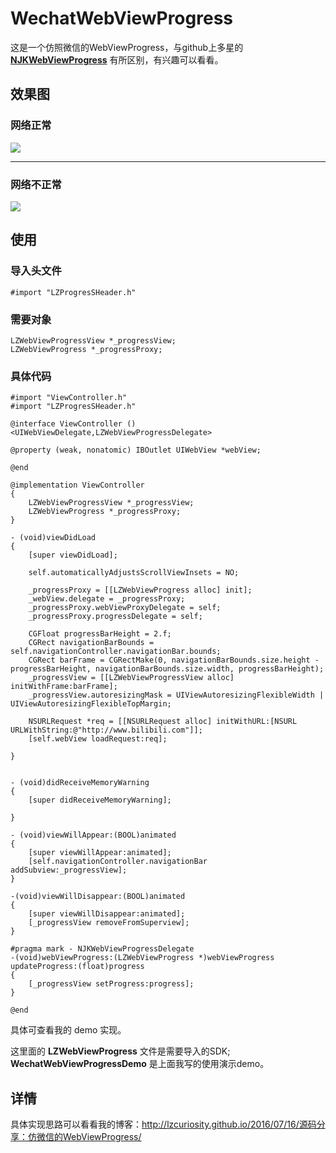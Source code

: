# WechatWebViewProgress

这是一个仿照微信的WebViewProgress，与github上多星的 [**NJKWebViewProgress**](https://github.com/ninjinkun/NJKWebViewProgress) 有所区别，有兴趣可以看看。

## 效果图

### 网络正常

![](http://zen3-blog.oss-cn-shenzhen.aliyuncs.com/WebViewProgress/%20lz%E6%AD%A3%E5%B8%B8.gif)

---

### 网络不正常

![](http://zen3-blog.oss-cn-shenzhen.aliyuncs.com/WebViewProgress/lz%E4%B8%8D%E6%AD%A3%E5%B8%B8.gif)

## 使用

### 导入头文件

```objc
#import "LZProgresSHeader.h"
```

###  需要对象

```objc
LZWebViewProgressView *_progressView;
LZWebViewProgress *_progressProxy;
```

### 具体代码

```objc
#import "ViewController.h"
#import "LZProgresSHeader.h"

@interface ViewController ()<UIWebViewDelegate,LZWebViewProgressDelegate>

@property (weak, nonatomic) IBOutlet UIWebView *webView;

@end

@implementation ViewController
{
    LZWebViewProgressView *_progressView;
    LZWebViewProgress *_progressProxy;
}

- (void)viewDidLoad
{
    [super viewDidLoad];
  
    self.automaticallyAdjustsScrollViewInsets = NO;

    _progressProxy = [[LZWebViewProgress alloc] init];
    _webView.delegate = _progressProxy;
    _progressProxy.webViewProxyDelegate = self;
    _progressProxy.progressDelegate = self;
    
    CGFloat progressBarHeight = 2.f;
    CGRect navigationBarBounds = self.navigationController.navigationBar.bounds;
    CGRect barFrame = CGRectMake(0, navigationBarBounds.size.height - progressBarHeight, navigationBarBounds.size.width, progressBarHeight);
    _progressView = [[LZWebViewProgressView alloc] initWithFrame:barFrame];
    _progressView.autoresizingMask = UIViewAutoresizingFlexibleWidth | UIViewAutoresizingFlexibleTopMargin;
    
    NSURLRequest *req = [[NSURLRequest alloc] initWithURL:[NSURL URLWithString:@"http://www.bilibili.com"]];
    [self.webView loadRequest:req];

}


- (void)didReceiveMemoryWarning
{
    [super didReceiveMemoryWarning];
    
}

- (void)viewWillAppear:(BOOL)animated
{
    [super viewWillAppear:animated];
    [self.navigationController.navigationBar addSubview:_progressView];
}

-(void)viewWillDisappear:(BOOL)animated
{
    [super viewWillDisappear:animated];
    [_progressView removeFromSuperview];
}

#pragma mark - NJKWebViewProgressDelegate
-(void)webViewProgress:(LZWebViewProgress *)webViewProgress updateProgress:(float)progress
{
    [_progressView setProgress:progress];
}

@end
```
具体可查看我的 demo 实现。

这里面的 **LZWebViewProgress** 文件是需要导入的SDK; **WechatWebViewProgressDemo** 是上面我写的使用演示demo。

## 详情

具体实现思路可以看看我的博客：http://lzcuriosity.github.io/2016/07/16/源码分享：仿微信的WebViewProgress/

